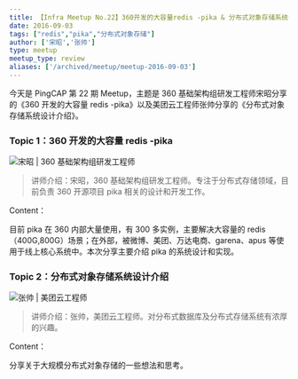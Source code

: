 ```yaml
---
title: 【Infra Meetup No.22】360开发的大容量redis -pika & 分布式对象存储系统设计介绍
date: 2016-09-03
tags: ["redis","pika","分布式对象存储"]
author: ['宋昭','张帅']
type: meetup
meetup_type: review
aliases: ['/archived/meetup/meetup-2016-09-03']
---
```


今天是 PingCAP 第 22 期 Meetup，主题是 360 基础架构组研发工程师宋昭分享的《360 开发的大容量 redis -pika》以及美团云工程师张帅分享的《分布式对象存储系统设计介绍》。

### Topic 1：360 开发的大容量 redis -pika

![宋昭 | 360 基础架构组研发工程师](media/meetup-22-20160903/1.jpeg) 

>讲师介绍：宋昭，360 基础架构组研发工程师。专注于分布式存储领域，目前负责 360 开源项目 pika 相关的设计和开发工作。

Content：

目前 pika 在 360 内部大量使用，有 300 多实例，主要解决大容量的 redis（400G,800G）场景；在外部，被微博、美团、万达电商、garena、apus 等使用于线上核心系统中。本次分享主要介绍 pika 的系统设计和实现。

### Topic 2：分布式对象存储系统设计介绍

![张帅 | 美团云工程师](media/meetup-22-20160903/2.jpeg)

>讲师介绍：张帅，美团云工程师。对分布式数据库及分布式存储系统有浓厚的兴趣。

Content：

分享关于大规模分布式对象存储的一些想法和思考。



